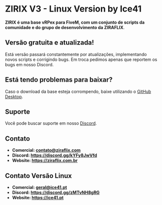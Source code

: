 # ZIRIX V3 - Linux Version by Ice41
**ZIRIX é uma base vRPex para FiveM, com um conjunto de scripts da comunidade e do grupo de desenvolvimento da ZIRAFLIX**.

## Versão gratuita e atualizada!
Está versão passará constantemente por atualizações, implementando novos scripts e corrigindo bugs. Em troca pedimos apenas que reportem os bugs em nosso Discord.

## Está tendo problemas para baixar?
Caso o download da base esteja corrompendo, baixe utilizando o [GitHub Desktop](https://desktop.github.com).

## Suporte
Você pode buscar suporte em nosso [Discord](https://discord.gg/kYFy8JwVfd). 

## Contato
- **Comercial: contato@ziraflix.com**
- **Discord: https://discord.gg/kYFy8JwVfd**
- **Website: https://ziraflix.com.br**

## Contato Versão Linux
- **Comercial: geral@ice41.pt**
- **Discord: https://discord.gg/zMTvNH8gRG**
- **Website: https://ice41.pt**
